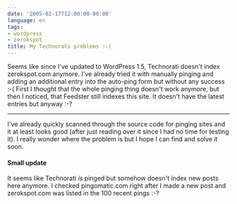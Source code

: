 ```yaml
---
date: '2005-02-17T12:00:00-00:00'
language: en
tags:
- wordpress
- zerokspot
title: My Technorati problems :-(
---
```



Seems like since I've updated to WordPress 1.5, Technorati doesn't index zerokspot.com anymore. I've already tried it with manually pinging and adding an additional entry into the auto-ping form but without any success :-( First I thought that the whole pinging thing doesn't work anymore, but then I noticed, that Feedster still indexes this site. It doesn't have the latest entries but anyway :-?

-------------------------------



I've already quickly scanned through the source code for pinging sites and it at least looks good (after just reading over it since I had no time for testing it). I really wonder where the problem is but I hope I can find and solve it soon.



<h4>Small update</h4>

It seems like Technorati <em>is</em> pinged but somehow doesn't index new posts here anymore. I checked pingomatic.com right after I made a new post and zerokspot.com was listed in the 100 recent pings :-?